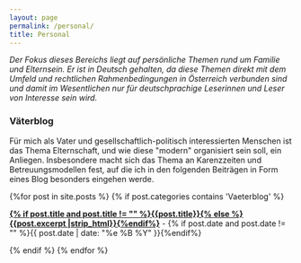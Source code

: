 ```yaml
---
layout: page
permalink: /personal/
title: Personal
---
```


_Der Fokus dieses Bereichs liegt auf persönliche Themen rund um Familie und Elternsein. Er ist in Deutsch gehalten, da diese Themen  direkt mit dem Umfeld und rechtlichen Rahmenbedingungen in Österreich verbunden sind und damit im Wesentlichen nur für deutschprachige Leserinnen und Leser von Interesse sein wird._ 


### Väterblog

Für mich als Vater und gesellschaftlich-politisch interessierten Menschen ist das Thema Elternschaft, und wie diese "modern" organisiert sein soll, ein Anliegen. Insbesondere macht sich das Thema an Karenzzeiten und Betreuungsmodellen fest, auf die ich in den folgenden Beiträgen in Form eines Blog besonders eingehen werde.

<div id="archives">
  <section id="archive">
      {%for post in site.posts %}
	  {% if post.categories contains 'Vaeterblog' %}
      <p><b><a href="{{ site.baseurl }}{{ post.url }}">{% if post.title and post.title != "" %}{{post.title}}{% else %}{{post.excerpt |strip_html}}{%endif%}</a></b> - {% if post.date and post.date != "" %}{{ post.date | date: "%e %B %Y" }}{%endif%}</p>
      {% endif %}
	  {% endfor %}
  </section>
</div>